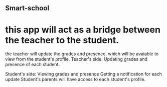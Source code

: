 ## Smart-school

# this app will act as a bridge between the teacher to the student.

the teacher will update the grades and presence, which will be avaiable to view from the student's profile.
Teacher's side:
    Updating grades and presence of each student.

Student's side:
    Viewing grades and presence
    Getting a notification for each update
    Student's parents will have access to each student's profile.
    
